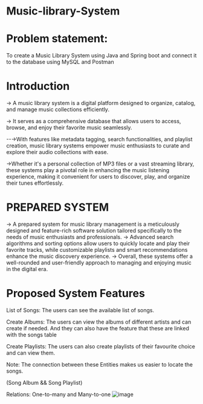 # Music-library-System
# Problem statement:
To create a Music Library System using Java and Spring boot and connect it to the database using MySQL and Postman

# Introduction
→ A music library system is a digital platform designed to organize, catalog, and manage music collections efficiently.

→ It serves as a comprehensive database that allows users to access, browse, and enjoy their favorite music seamlessly.

--→With features like metadata tagging, search functionalities, and playlist creation, music library systems empower music enthusiasts to curate and explore their audio collections with ease.

→Whether it's a personal collection of MP3 files or a vast streaming library, these systems play a pivotal role in enhancing the music listening experience, making it convenient for users to discover, play, and organize their tunes effortlessly.

# PREPARED SYSTEM

→ A prepared system for music library management is a meticulously designed and feature-rich software solution tailored specifically to the needs of music enthusiasts and professionals. 
→ Advanced search algorithms and sorting options allow users to quickly locate and play their favorite tracks, while customizable playlists and smart recommendations enhance the music discovery experience.
-> Overall, these systems offer a well-rounded and user-friendly approach to managing and enjoying music in the digital era.

# Proposed System Features

List of Songs: The users can see the available list of songs.

Create Albums: The users can view the albums of different artists and can create if needed. And they can also have the feature that these are linked with the songs table

Create Playlists: The users can also create playlists of their favourite choice and can view them.

Note: The connection between these Entities makes us easier to locate the songs.

(Song Album && Song Playlist)

Relations: One-to-many and Many-to-one
![image](https://github.com/Mishra2002/Music-library-System/assets/85693284/27084820-adad-4f04-ae28-79b659ee2ae0)

